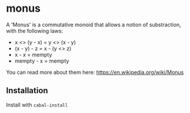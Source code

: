 monus
=====

A 'Monus' is a commutative monoid that allows a notion of substraction, with the following laws:

* x <> (y - x) = y <> (x - y)
* (x - y) - z = x - (y <> z)
* x - x = mempty
* mempty - x = mempty

You can read more about them here: https://en.wikipedia.org/wiki/Monus

## Installation

Install with `cabal-install`